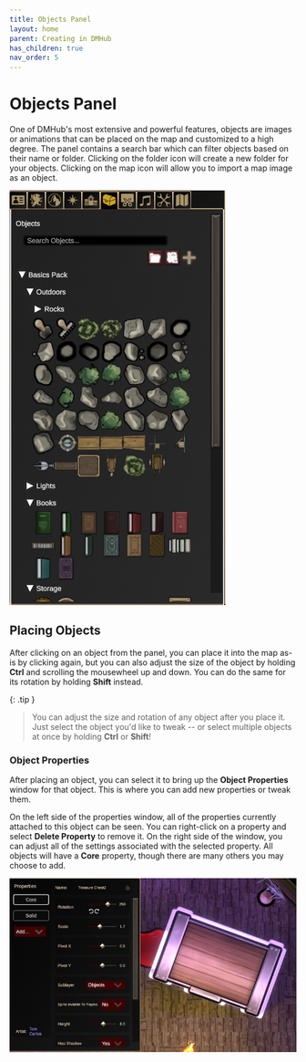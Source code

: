 ```yaml
---
title: Objects Panel
layout: home
parent: Creating in DMHub
has_children: true
nav_order: 5
---
```


# Objects Panel

One of DMHub's most extensive and powerful features, objects are images
or animations that can be placed on the map and customized to a high
degree. The panel contains a search bar which can filter objects based
on their name or folder. Clicking on the folder icon will create a new
folder for your objects. Clicking on the map icon will allow you to
import a map image as an object.

![Object Panel](obj-panel.png)

## Placing Objects

After clicking on an object from the panel, you can place it into the
map as-is by clicking again, but you can also adjust the size of the
object by holding **Ctrl** and scrolling the mousewheel up and down. You
can do the same for its rotation by holding **Shift** instead.

{: .tip }
> You can adjust the size and rotation of any object after you place
> it. Just select the object you'd like to tweak -- or select multiple
> objects at once by holding **Ctrl** or **Shift**!

### Object Properties

After placing an object, you can select it to bring up the **Object
Properties** window for that object. This is where you can add new
properties or tweak them.

On the left side of the properties window, all of the properties
currently attached to this object can be seen. You can right-click on a
property and select **Delete Property** to remove it. On the right side
of the window, you can adjust all of the settings associated with the
selected property. All objects will have a **Core** property, though
there are many others you may choose to add.

![Object Properties](obj-chest-properties.png)